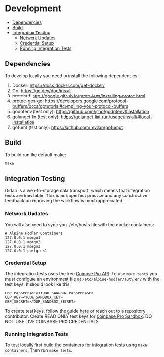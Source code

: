 # Development

- [Dependencies](#dependencies)
- [Build](#build)
- [Integration Testing](#integration-testing)
  - [Network Updates](#network-updates)
  - [Credential Setup](#credential-setup)
  - [Running Integration Tests](#running-integration-tests)

## Dependencies
To develop locally you need to install the following dependencies:

1. Docker: https://docs.docker.com/get-docker/
2. Go: https://go.dev/doc/install
3. protobuf: http://google.github.io/proto-lens/installing-protoc.html
4. protoc-gen-go: https://developers.google.com/protocol-buffers/docs/gotutorial#compiling-your-protocol-buffers
5. godotenv (test only): https://github.com/joho/godotenv#installation
6. golangci-lin (test only): https://golangci-lint.run/usage/install/#local-installation
7. gofumt (test only): https://github.com/mvdan/gofumpt

## Build

To build run the default make:

```
make
```

## Integration Testing

Gidari is a web-to-storage data transport, which means that integration tests are inevitable. This is an imperfect practice and any cunstructive feedback on improving the workflow is much appreciated.

### Network Updates

You will also need to sync your /etc/hosts file with the docker containers:

```
# Alpine Hodler Containers
127.0.0.1 mongo1
127.0.0.1 mongo2
127.0.0.1 mongo3
127.0.0.1 postgres1
```

### Credential Setup

The integration tests uses the free [Coinbse Pro API](https://docs.cloud.coinbase.com/exchange/reference/exchangerestapi_getaccounts-1). To use `make tests` you must configure an environment file at `/etc/alpine-hodler/auth.env` with the test keys. It should look like this:

```.env
CBP_PASSPHRASE=<YOUR_SANDBOX_PASSPHRASE>
CBP_KEY=<YOUR_SANDBOX_KEY>
CBP_SECRET=<YOUR_SANDBOX_SECRET>
```

To create test keys, follow the guide [here](https://help.coinbase.com/en/pro/other-topics/api/how-do-i-create-an-api-key-for-coinbase-pro) or reach out to a repository contributor. Create READ ONLY test keys for [Coinbase Pro Sandbox](https://public.sandbox.pro.coinbase.com/). DO NOT USE LIVE COINBASE PRO CREDENTIALS.

### Running Integration Tests

To test locally first build the containers for integration tests using `make containers`. Then run `make tests`.
